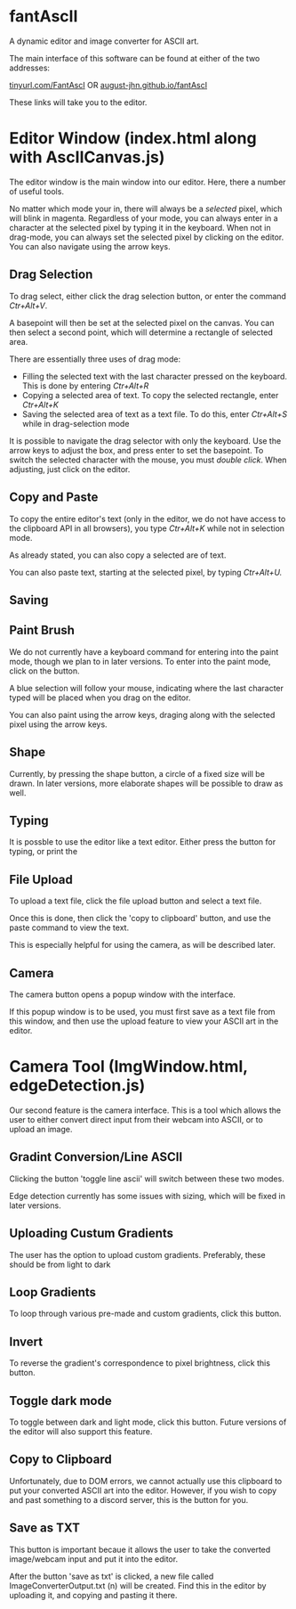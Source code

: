 # fantAscII
A dynamic editor and image converter for ASCII art.

The main interface of this software can be found at either of the two addresses:

<a href = 'https://tinyurl.com/FantAscI'>tinyurl.com/FantAscI</a> OR <a href = 
'https://august-jhn.github.io/fantAscII'>august-jhn.github.io/fantAscI</a>

These links will take you to the editor.

# Editor Window (index.html along with AscIICanvas.js)

The editor window is the main window into our editor. Here, there a number of useful tools.

No matter which mode your in, there will always be a <i>selected</i> pixel, which will blink in magenta. Regardless of your mode, you 
can always enter in a character at the selected pixel by typing it in the keyboard. When not in drag-mode, you can always set the 
selected pixel by clicking on the editor. You can also navigate using the arrow keys.

## Drag Selection

To drag select, either click the drag selection button, or enter the command <i>Ctr+Alt+V</i>.

A basepoint will then be set at the selected pixel on the canvas. You can then select a second point, which will determine a 
rectangle of selected area.

There are essentially three uses of drag mode: <ul> <li>Filling the selected text with the last character pressed on the keyboard. 
This is done by entering <i>Ctr+Alt+R</i></li> <li>Copying a selected area of text. To copy the selected rectangle, enter 
<i>Ctr+Alt+K</i></li> <li>Saving the selected area of text as a text file. To do this, enter <i>Ctr+Alt+S</i> while in drag-selection 
mode</li> </ul>

It is possible to navigate the drag selector with only the keyboard. Use the arrow keys to adjust the box, and press enter to set the 
basepoint. To switch the selected character with the mouse, you must <i>double click</i>. When adjusting, just click on the editor.

## Copy and Paste

To copy the entire editor's text (only in the editor, we do not have access to the clipboard API in all browsers), you type 
<i>Ctr+Alt+K</i> while not in selection mode.

As already stated, you can also copy a selected are of text.

You can also paste text, starting at the selected pixel, by typing <i>Ctr+Alt+U.</i>

## Saving



## Paint Brush

We do not currently have a keyboard command for entering into the paint mode, though we plan to in later versions. To enter into the 
paint mode, click on the button.

A blue selection will follow your mouse, indicating where the last character typed will be placed when you drag on the editor.

You can also paint using the arrow keys, draging along with the selected pixel using the arrow keys.

## Shape

Currently, by pressing the shape button, a circle of a fixed size will be drawn. In later versions, more elaborate shapes will be 
possible to draw as well.

## Typing

It is possble to use the editor like a text editor. Either press the button for typing, or print the

## File Upload

To upload a text file, click the file upload button and select a text file.

Once this is done, then click the 'copy to clipboard' button, and use the paste command to view the text.

This is especially helpful for using the camera, as will be described later.

## Camera

The camera button opens a popup window with the interface.

If this popup window is to be used, you must first save as a text file from this window, and then use the upload feature to view your 
ASCII art in the editor.



# Camera Tool (ImgWindow.html, edgeDetection.js)

Our second feature is the camera interface. This is a tool which allows the user to either convert direct input from their webcam 
into ASCII, or to upload an image.

## Gradint Conversion/Line ASCII

Clicking the button 'toggle line ascii' will switch between these two modes.

Edge detection currently has some issues with sizing, which will be fixed in later versions.

## Uploading Custum Gradients

The user has the option to upload custom gradients. Preferably, these should be from light to dark

## Loop Gradients

To loop through various pre-made and custom gradients, click this button.

## Invert

To reverse the gradient's correspondence to pixel brightness, click this button.

## Toggle dark mode

To toggle between dark and light mode, click this button. Future versions of the editor will also support this feature.

## Copy to Clipboard

Unfortunately, due to DOM errors, we cannot actually use this clipboard to put your converted ASCII art into the editor. However, if 
you wish to copy and past something to a discord server, this is the button for you.

## Save as TXT

This button is important becaue it allows the user to take the converted image/webcam input and put it into the editor.

After the button 'save as txt' is clicked, a new file called ImageConverterOutput.txt (n) will be created. Find this in the editor by 
uploading it, and copying and pasting it there.
